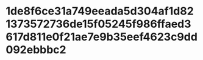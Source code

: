 # 1de8f6ce31a749eeada5d304af1d821373572736de15f05245f986ffaed3617d811e0f21ae7e9b35eef4623c9dd092ebbbc2